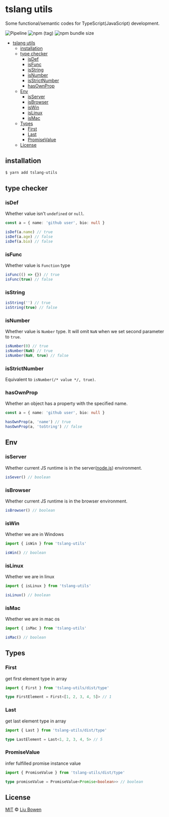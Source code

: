 # tslang utils

Some functional/semantic codes for TypeScript(JavaScript) development.

![Pipeline](https://github.com/lbwa/tslang-utils/workflows/Pipeline/badge.svg) <img alt="npm (tag)" src="https://img.shields.io/npm/v/tslang-utils/latest?style=flat-square"> <img alt="npm bundle size" src="https://img.shields.io/bundlephobia/minzip/tslang-utils?style=flat-square">

<!-- TOC -->

- [tslang utils](#tslang-utils)
  - [installation](#installation)
  - [type checker](#type-checker)
    - [isDef](#isdef)
    - [isFunc](#isfunc)
    - [isString](#isstring)
    - [isNumber](#isnumber)
    - [isStrictNumber](#isstrictnumber)
    - [hasOwnProp](#hasownprop)
  - [Env](#env)
    - [isServer](#isserver)
    - [isBrowser](#isbrowser)
    - [isWin](#iswin)
    - [isLinux](#islinux)
    - [isMac](#ismac)
  - [Types](#types)
    - [First](#first)
    - [Last](#last)
    - [PromiseValue](#promisevalue)
  - [License](#license)

<!-- /TOC -->

## installation

```bash
$ yarn add tslang-utils
```

## type checker

### isDef

Whether value isn't `undefined` or `null`.

```ts
const a = { name: 'github user', bio: null }

isDef(a.name) // true
isDef(a.age) // false
isDef(a.bio) // false
```

### isFunc

Whether value is `Function` type

```ts
isFunc(() => {}) // true
isFunc(true) // false
```

### isString

```ts
isString('') // true
isString(true) // false
```

### isNumber

Whether value is `Number` type. It will omit `NaN` when we set second parameter to `true`.

```ts
isNumber(0) // true
isNumber(NaN) // true
isNumber(NaN, true) // false
```

### isStrictNumber

Equivalent to `isNumber(/* value */, true)`.

### hasOwnProp

Whether an object has a property with the specified name.

```ts
const a = { name: 'github user', bio: null }

hasOwnProp(a, 'name') // true
hasOwnProp(a, 'toString') // false
```

## Env

### isServer

Whether current JS runtime is in the server([node.js](https://nodejs.org)) environment.

```ts
isSever() // boolean
```

### isBrowser

Whether current JS runtime is in the browser environment.

```ts
isBrowser() // boolean
```

### isWin

Whether we are in Windows

```ts
import { isWin } from 'tslang-utils'

isWin() // boolean
```

### isLinux

Whether we are in linux

```ts
import { isLinux } from 'tslang-utils'

isLinux() // boolean
```

### isMac

Whether we are in mac os

```ts
import { isMac } from 'tslang-utils'

isMac() // boolean
```

## Types

### First

get first element type in array

```ts
import { First } from 'tslang-utils/dist/type'

type FirstElement = First<[1, 2, 3, 4, 5]> // 1
```

### Last

get last element type in array

```ts
import { Last } from 'tslang-utils/dist/type'

type LastElement = Last<1, 2, 3, 4, 5> // 5
```

### PromiseValue

infer fulfilled promise instance value

```ts
import { PromiseValue } from 'tslang-utils/dist/type'

type promiseValue = PromiseValue<Promise<boolean>> // boolean
```

## License

[MIT](./LICENSE) © [Liu Bowen](https://github.com/lbwa)
